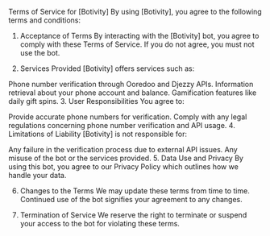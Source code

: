 Terms of Service for [Botivity]
By using [Botivity], you agree to the following terms and conditions:

1. Acceptance of Terms
By interacting with the [Botivity] bot, you agree to comply with these Terms of Service. If you do not agree, you must not use the bot.

2. Services Provided
[Botivity] offers services such as:

Phone number verification through Ooredoo and Djezzy APIs.
Information retrieval about your phone account and balance.
Gamification features like daily gift spins.
3. User Responsibilities
You agree to:

Provide accurate phone numbers for verification.
Comply with any legal regulations concerning phone number verification and API usage.
4. Limitations of Liability
[Botivity] is not responsible for:

Any failure in the verification process due to external API issues.
Any misuse of the bot or the services provided.
5. Data Use and Privacy
By using this bot, you agree to our Privacy Policy which outlines how we handle your data.

6. Changes to the Terms
We may update these terms from time to time. Continued use of the bot signifies your agreement to any changes.

7. Termination of Service
We reserve the right to terminate or suspend your access to the bot for violating these terms.

